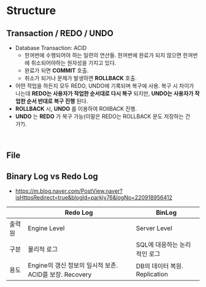 # Structure

## Transaction / REDO / UNDO
* Database Transaction: ACID
    * 한꺼번에 수행되어야 하는 일련의 연산들. 한꺼번에 완료가 되지 않으면 한꺼번에 취소되어야하는 원자성을 가지고 있다.
    * 완료가 되면 __COMMIT__ 호출.
    * 취소가 되거나 문제가 발생하면 __ROLLBACK__ 호출.
* 어떤 작업을 하든지 모두 REDO, UNDO에 기록되며 복구에 사용. 복구 시 차이가 나는데 __REDO는 사용자가 작업한 순서대로 다시 복구__ 되지만, __UNDO는 사용자가 작업한 순서 반대로 복구 진행__ 된다.
* __ROLLBACK__ 시, __UNDO__ 를 이용하여 ROllBACK 진행.
* __UNDO__ 는 __REDO__ 가 복구 가능(이말은 REDO는 ROLLBACK 문도 저장하는 건가?).
</br>



## File

## Binary Log vs Redo Log
* https://m.blog.naver.com/PostView.naver?isHttpsRedirect=true&blogId=parkjy76&logNo=220918956412

|        | Redo Log | BinLog |
|--------|------------|----------|
| 출력원 | Engine Level | Server Level |
| 구분 | 물리적 로그 | SQL에 대응하는 논리적인 로그 |
| 용도 | Engine의 갱신 정보의 일시적 보존. ACID를 보장. Recovery | DB의 데이터 복원. Replication |